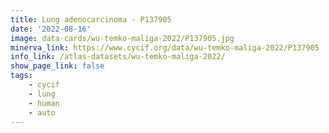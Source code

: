 ```yaml
---
title: Lung adenocarcinoma - P137905
date: '2022-08-16'
image: data-cards/wu-temko-maliga-2022/P137905.jpg
minerva_link: https://www.cycif.org/data/wu-temko-maliga-2022/P137905
info_link: /atlas-datasets/wu-temko-maliga-2022/
show_page_link: false
tags:
    - cycif
    - lung
    - human
    - auto
---
```

